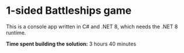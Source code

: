# 1-sided Battleships game

This is a console app written in C# and .NET 8, which needs the .NET 8 runtime.

**Time spent building the solution:** 3 hours 40 minutes
